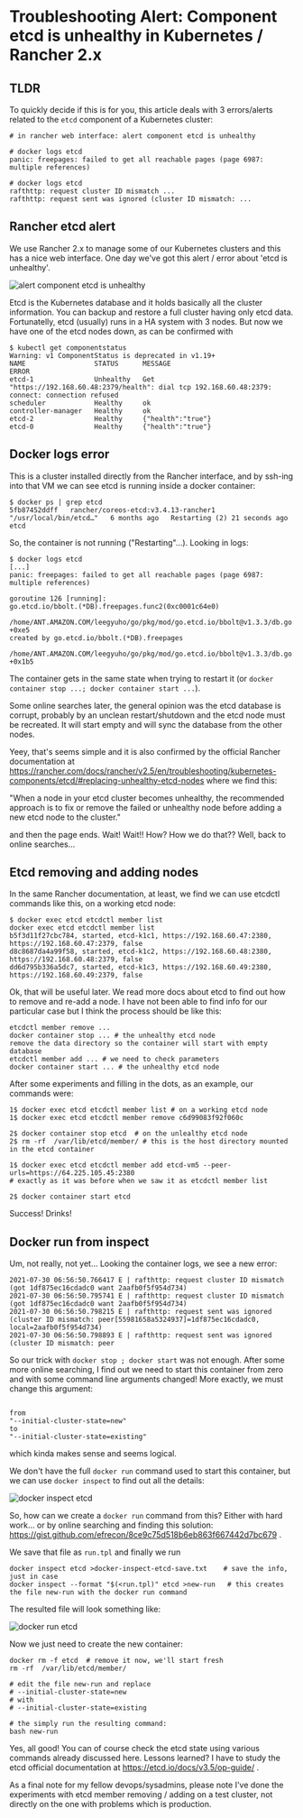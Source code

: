 
# Troubleshooting Alert: Component etcd is unhealthy in Kubernetes / Rancher 2.x


## TLDR
To quickly decide if this is for you, this article deals with 3 errors/alerts related to the `etcd` component of a Kubernetes cluster:
```
# in rancher web interface: alert component etcd is unhealthy

# docker logs etcd
panic: freepages: failed to get all reachable pages (page 6987: multiple references)

# docker logs etcd
rafthttp: request cluster ID mismatch ...
rafthttp: request sent was ignored (cluster ID mismatch: ...
```

## Rancher etcd alert
We use Rancher 2.x to manage some of our Kubernetes clusters and this has a nice web interface. One day we've got this alert / error
about 'etcd is unhealthy'.

![alert component etcd is unhealthy](alert-component-etcd-is-unhealthy.png?raw=true "alert component etcd is unhealthy")

Etcd is the Kubernetes database and it holds basically all the cluster information. You can backup and restore a full cluster having only etcd data. 
Fortunatelly, etcd (usually) runs in a HA system with 3 nodes. But now we have one of the etcd nodes down, as can be confirmed with

```
$ kubectl get componentstatus
Warning: v1 ComponentStatus is deprecated in v1.19+
NAME                 STATUS      MESSAGE                                                                                             ERROR
etcd-1               Unhealthy   Get "https://192.168.60.48:2379/health": dial tcp 192.168.60.48:2379: connect: connection refused   
scheduler            Healthy     ok                                                                                                  
controller-manager   Healthy     ok                                                                                                  
etcd-2               Healthy     {"health":"true"}                                                                                   
etcd-0               Healthy     {"health":"true"}                
```

## Docker logs error
This is a cluster installed directly from the Rancher interface, and by ssh-ing into that VM we can see etcd is running inside a docker container:

```
$ docker ps | grep etcd
5fb87452ddff   rancher/coreos-etcd:v3.4.13-rancher1   "/usr/local/bin/etcd…"   6 months ago   Restarting (2) 21 seconds ago             etcd
```

So, the container is not running ("Restarting"...). Looking in logs:

```
$ docker logs etcd
[...] 
panic: freepages: failed to get all reachable pages (page 6987: multiple references)

goroutine 126 [running]:
go.etcd.io/bbolt.(*DB).freepages.func2(0xc0001c64e0)
	/home/ANT.AMAZON.COM/leegyuho/go/pkg/mod/go.etcd.io/bbolt@v1.3.3/db.go:1003 +0xe5
created by go.etcd.io/bbolt.(*DB).freepages
	/home/ANT.AMAZON.COM/leegyuho/go/pkg/mod/go.etcd.io/bbolt@v1.3.3/db.go:1001 +0x1b5
```

The container gets in the same state when trying to restart it (or `docker container stop ...; docker container start ...`).

Some online searches later, the general opinion was the etcd database is corrupt, 
probably by an unclean restart/shutdown and the etcd node must be recreated. It will start empty and will sync the database from the other nodes.

Yeey, that's seems simple and it is also confirmed by the official Rancher documentation at 
https://rancher.com/docs/rancher/v2.5/en/troubleshooting/kubernetes-components/etcd/#replacing-unhealthy-etcd-nodes
where we find this:

  "When a node in your etcd cluster becomes unhealthy, 
  the recommended approach is to fix or remove the failed or unhealthy node 
  before adding a new etcd node to the cluster."

and then the page ends. Wait! Wait!! How? How we do that?? Well, back to online searches...

## Etcd removing and adding nodes

In the same Rancher documentation, at least, we find we can use etcdctl commands like this, on a working etcd node:
```
$ docker exec etcd etcdctl member list
docker exec etcd etcdctl member list
b5f3d11f27cbc784, started, etcd-k1c1, https://192.168.60.47:2380, https://192.168.60.47:2379, false
d8c8687da4a99f58, started, etcd-k1c2, https://192.168.60.48:2380, https://192.168.60.48:2379, false
dd6d795b336a5dc7, started, etcd-k1c3, https://192.168.60.49:2380, https://192.168.60.49:2379, false
```

Ok, that will be useful later. We read more docs about etcd to find out how to remove and re-add a node. I have not been able to find info for our particular case but I think the process should be like this:
```
etcdctl member remove ...
docker container stop ... # the unhealthy etcd node
remove the data directory so the container will start with empty database
etcdctl member add ... # we need to check parameters
docker container start ... # the unhealthy etcd node
```

After some experiments and filling in the dots, as an example, our commands were:
```
1$ docker exec etcd etcdctl member list # on a working etcd node
1$ docker exec etcd etcdctl member remove c6d99083f92f060c

2$ docker container stop etcd  # on the unlealthy etcd node
2$ rm -rf  /var/lib/etcd/member/ # this is the host directory mounted in the etcd container

1$ docker exec etcd etcdctl member add etcd-vm5 --peer-urls=https://64.225.105.45:2380 
# exactly as it was before when we saw it as etcdctl member list

2$ docker container start etcd 
```

Success! Drinks! 

## Docker run from inspect

Um, not really, not yet... Looking the container logs, we see a new error:
```
2021-07-30 06:56:50.766417 E | rafthttp: request cluster ID mismatch (got 1df875ec16cdadc0 want 2aafb0f5f954d734)
2021-07-30 06:56:50.795741 E | rafthttp: request cluster ID mismatch (got 1df875ec16cdadc0 want 2aafb0f5f954d734)
2021-07-30 06:56:50.798215 E | rafthttp: request sent was ignored (cluster ID mismatch: peer[55981658a5324937]=1df875ec16cdadc0, local=2aafb0f5f954d734)
2021-07-30 06:56:50.798893 E | rafthttp: request sent was ignored (cluster ID mismatch: peer
```

So our trick with ```docker stop ; docker start``` was not enough. After some more online searching, I find out we need to start this container from zero and with some command line arguments changed! More exactly, we must change this argument:
```

from
"--initial-cluster-state=new"
to
"--initial-cluster-state=existing"
```

which kinda makes sense and seems logical.

We don't have the full `docker run` command used to start this container, but we can use `docker inspect` to find out all the details:

![docker inspect etcd](docker-inspect.png?raw=true "docker inspect etcd")

So, how can we create a `docker run` command from this? Either with hard work... or by online searching and finding this solution:
https://gist.github.com/efrecon/8ce9c75d518b6eb863f667442d7bc679 .

We save that file as `run.tpl` and finally we run
```
docker inspect etcd >docker-inspect-etcd-save.txt    # save the info, just in case
docker inspect --format "$(<run.tpl)" etcd >new-run   # this creates the file new-run with the docker run command
```

The resulted file will look something like:

![docker run etcd](docker-run.png?raw=true "docker run etcd")

Now we just need to create the new container:
```
docker rm -f etcd  # remove it now, we'll start fresh
rm -rf  /var/lib/etcd/member/

# edit the file new-run and replace 
# --initial-cluster-state=new
# with 
# --initial-cluster-state=existing

# the simply run the resulting command:
bash new-run
```

Yes, all good! You can of course check the etcd state using various commands already discussed here. Lessons learned? I have to study the etcd official 
documentation at https://etcd.io/docs/v3.5/op-guide/ .

As a final note for my fellow devops/sysadmins, please note I've done the experiments with etcd member removing / adding on a test cluster, not directly on the one with problems which is production.




